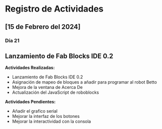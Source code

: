 # Registro de Actividades

## [15 de Febrero del 2024]

### Día 21

## Lanzamiento de Fab Blocks IDE 0.2

**Actividades Realizadas:**
- Lanzamiento de Fab Blocks IDE 0.2
- Asignación de mapeo de bloques a añadir para programar al robot Betto
- Mejora de la ventana de Acerca De
- Actualización del JavaScript de roboblocks

**Actividades Pendientes:**
- Añadir el grafico serial
- Mejorar la interfaz de los botones
- Mejorar la interactividad con la consola